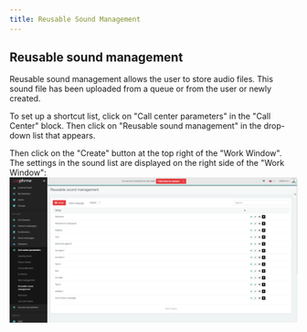 ```yaml
---
title: Reusable Sound Management
---
```


## Reusable sound management

Reusable sound management allows the user to store audio files. This sound file has been uploaded from a queue or from the user or newly created.

To set up a shortcut list, click on "Call center parameters" in the "Call Center" block. Then click on "Reusable sound management" in the drop-down list that appears.

Then click on the "Create" button at the top right of the "Work Window".
The settings in the sound list are displayed on the right side of the "Work Window":
![Reusable sound management](/images/reusable-sound-management.png)
